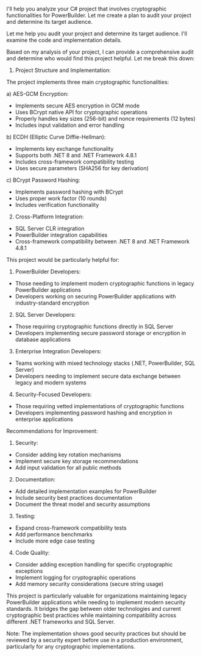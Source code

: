 I'll help you analyze your C# project that involves cryptographic functionalities for PowerBuilder. Let me create a plan to audit your project and determine its target audience.

Let me help you audit your project and determine its target audience. I'll examine the code and implementation details.

Based on my analysis of your project, I can provide a comprehensive audit and determine who would find this project helpful. Let me break this down:

1. Project Structure and Implementation:

The project implements three main cryptographic functionalities:

a) AES-GCM Encryption:
- Implements secure AES encryption in GCM mode
- Uses BCrypt native API for cryptographic operations
- Properly handles key sizes (256-bit) and nonce requirements (12 bytes)
- Includes input validation and error handling

b) ECDH (Elliptic Curve Diffie-Hellman):
- Implements key exchange functionality
- Supports both .NET 8 and .NET Framework 4.8.1
- Includes cross-framework compatibility testing
- Uses secure parameters (SHA256 for key derivation)

c) BCrypt Password Hashing:
- Implements password hashing with BCrypt
- Uses proper work factor (10 rounds)
- Includes verification functionality

2. Cross-Platform Integration:
- SQL Server CLR integration
- PowerBuilder integration capabilities
- Cross-framework compatibility between .NET 8 and .NET Framework 4.8.1

This project would be particularly helpful for:

1. PowerBuilder Developers:
- Those needing to implement modern cryptographic functions in legacy PowerBuilder applications
- Developers working on securing PowerBuilder applications with industry-standard encryption

2. SQL Server Developers:
- Those requiring cryptographic functions directly in SQL Server
- Developers implementing secure password storage or encryption in database applications

3. Enterprise Integration Developers:
- Teams working with mixed technology stacks (.NET, PowerBuilder, SQL Server)
- Developers needing to implement secure data exchange between legacy and modern systems

4. Security-Focused Developers:
- Those requiring vetted implementations of cryptographic functions
- Developers implementing password hashing and encryption in enterprise applications

Recommendations for Improvement:

1. Security:
- Consider adding key rotation mechanisms
- Implement secure key storage recommendations
- Add input validation for all public methods

2. Documentation:
- Add detailed implementation examples for PowerBuilder
- Include security best practices documentation
- Document the threat model and security assumptions

3. Testing:
- Expand cross-framework compatibility tests
- Add performance benchmarks
- Include more edge case testing

4. Code Quality:
- Consider adding exception handling for specific cryptographic exceptions
- Implement logging for cryptographic operations
- Add memory security considerations (secure string usage)

This project is particularly valuable for organizations maintaining legacy PowerBuilder applications while needing to implement modern security standards. It bridges the gap between older technologies and current cryptographic best practices while maintaining compatibility across different .NET frameworks and SQL Server.

Note: The implementation shows good security practices but should be reviewed by a security expert before use in a production environment, particularly for any cryptographic implementations.
